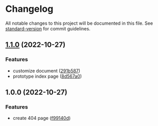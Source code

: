 # Changelog

All notable changes to this project will be documented in this file. See [standard-version](https://github.com/conventional-changelog/standard-version) for commit guidelines.

## [1.1.0](https://github.com/inolopesm/tech-links/compare/v1.0.0...v1.1.0) (2022-10-27)


### Features

* customize document ([291b587](https://github.com/inolopesm/tech-links/commit/291b5878a37c9d786584ff3af75e97dfc098e887))
* prototype index page ([8d567a0](https://github.com/inolopesm/tech-links/commit/8d567a081e7d09b866ad276cae94f5582681013e))

## 1.0.0 (2022-10-27)


### Features

* create 404 page ([f99140d](https://github.com/inolopesm/tech-links/commit/f99140d223cbd3c2084bad0489476b4f71e2d873))
